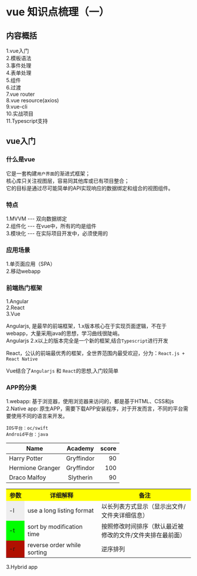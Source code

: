# vue 知识点梳理（一）

## 内容概括
1.vue入门<br>
2.模板语法<br>
3.事件处理<br>
4.表单处理<br>
5.组件<br>
6.过渡<br>
7.vue router<br>
8.vue resource(axios)<br>
9.vue-cli<br>
10.实战项目<br>
11.Typescript支持<br>

## vue入门
### 什么是vue
它是一套构建```用户界面```的渐进式框架；<br>核心库只关注视图层，容易同其他库或已有项目整合；<br>它的目标是通过尽可能简单的API实现响应的数据绑定和组合的视图组件。

### 特点
1.MVVM --- 双向数据绑定<br>
2.组件化 --- 在vue中，所有的均是组件<br>
3.模块化 --- 在实际项目开发中，必须使用的

### 应用场景
1.单页面应用（SPA）<br>
2.移动webapp


### 前端热门框架
1.Angular<br>
2.React<br>
3.Vue

Angularjs, 是最早的前端框架，1.x版本核心在于实现页面逻辑，不在于webapp，大量采用java的思想，学习曲线很陡峭。<br>
Angularjs 2.x以上的版本完全是一个新的框架,结合```Typescript```进行开发<br>

React，公认的前端最优秀的框架，全世界范围内最受欢迎，分为：```React.js + React Native```<br>

Vue结合了```Angularjs``` 和 ```React```的思想,入门较简单


### APP的分类
1.webapp:
基于浏览器，使用浏览器来访问的，都是基于HTML、CSS和js<br>
2.Native app:
原生APP，需要下载APP安装程序，对于开发而言，不同的平台需要使用不同的语言来开发。<br>
```
IOS平台：oc/swift
Android平台：java
```

| Name | Academy | score | 
| - | :-: | -: | 
| Harry Potter | Gryffindor| 90 | 
| Hermione Granger | Gryffindor | 100 | 
| Draco Malfoy | Slytherin | 90 |


<table>
  <tr>
    <th width=10%, bgcolor=yellow >参数</th>
    <th width=40%, bgcolor=yellow>详细解释</th>
    <th width="50%", bgcolor=yellow>备注</th>
  </tr>
  <tr>
    <td bgcolor=#eeeeee> -l </td>
    <td> use a long listing format  </td>
    <td> 以长列表方式显示（显示出文件/文件夹详细信息）  </td>
  </tr>
  <tr>
    <td bgcolor=#00FF00>-t </td>
    <td> sort by modification time </td>
    <td> 按照修改时间排序（默认最近被修改的文件/文件夹排在最前面） </td>
  <tr>
    <td bgcolor=rgb(0,10,0)>-r </td>
    <td> reverse order while sorting </td>
    <td>  逆序排列 </td>
  </tr>
</table>
3.Hybrid app


